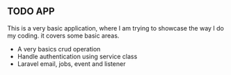 ## TODO APP

This is a very basic application, where I am trying to showcase the way I do my coding. it covers some basic areas. 

- A very basics crud operation
- Handle authentication using service class
- Laravel email,  jobs, event and listener

